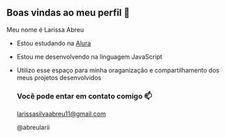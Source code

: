 ## Boas vindas ao meu perfil 🍒

Meu nome é Larissa Abreu

- Estou estudando na [Alura](https://www.alura.com.br)
- Estou me desenvolvendo na linguagem JavaScript
- Utilizo esse espaço para minha oraganização e compartilhamento dos meus projetos desenvolvidos

  ###  Você pode entar em contato comigo 📫

  larissasilvaabreu11@gmail.com
  
  @abreularii

